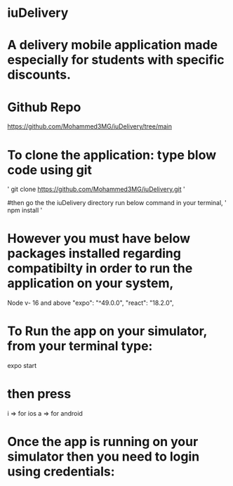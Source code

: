 # iuDelivery
# A delivery mobile application made especially for students with specific discounts.

# Github Repo
https://github.com/Mohammed3MG/iuDelivery/tree/main

# To clone the application: type blow code using git

' git clone https://github.com/Mohammed3MG/iuDelivery.git '

#then go the the iuDelivery directory run below command in your terminal,
' npm install ' 

# However you must have below packages installed regarding compatibilty in order to run the application on your system,

Node v- 16 and above
"expo": "^49.0.0",
"react": "18.2.0",

# To Run the app on your simulator, from your terminal type:
expo start

# then press
i => for ios
a => for android 

# Once the app is running on your simulator then you need to login using credentials:


